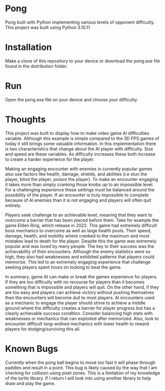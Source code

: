# Pong
Pong built with Python implementing various levels of opponent difficulty. This project was built using Python 3.10.11

# Installation
Make a clone of this repository to your device or download the pong.exe file found in the distribution folder.

# Run
Open the pong.exe file on your device and choose your difficulty.

# Thoughts
This project was built to display how to make video game AI difficulties variable. Although this example is simple
compared to the 3D FPS games of today it still brings some valuable information. In this implementation there is 
two characteristics that change about the AI player with difficulty. Size and speed are these variables. As
difficulty increases these both increase to create a harder experience for the player. 

Making an engaging encounter with enemies in currently popular games also use factors like health, damage, shields,
and abilities (i.e stun the player, blind the player, poison the player). To make an encounter engaging it takes
more than simply cranking those knobs up to an impossible level. For a challenging experience these settings must
be balanced around the possibility of the player. If an encounter is truly impossible to complete because of AI
enemies than it is not engaging and players will often quit entirely. 

Players seek challenge to an achievable level, meaning that they want to overcome a barrier that has been placed
before them. Take for example the game Elden Ring, which release in 2022. This game had extremely difficult boss
mechanics to overcome as well as large health pools. Their speed, damage, health, and mobility where cranked to
the maximum and most mistakes lead to death for the player. Despite this the game was extremely popular and 
was loved by many people. The key to their success was the achievability of their encounters. Although the enemy
statistics were so high, they also had weaknesses and exhibited patterns that players could memorize. This led
to an extremely engaging experience that challenge seeking players spent hours on looking to beat the game. 

In summary, game AI can make or break the games experience for players. If they are too difficulty with no recourse
for players than it becomes something that is impossible and players will quit. On the other hand, if they are too
easy and players can achieve victory without pushing themselves then the encounters will become dull to most players.
AI encounters used as a mechanic to engage the player should strive to achieve a middle ground where the difficulty 
creates a barrier for player progress but has a clearly achievable success condition. Consider balancing high stats
with weaknesses or mechanics that can exploited after memorized. Also, look to encounter difficult long-widned 
mechanics with lower health to reward players for dodging/surviving this all. 

# Known Bugs
Currently when the pong ball begins to move too fast it will phase through paddles and result in a point. This bug is
likely caused by the way that I am checking for collision using pixel zones. This is a limitation of my knowledge of
the turtle library. If I return I will look into using another library to help draw and play the game. 
